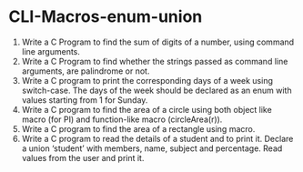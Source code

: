 # CLI-Macros-enum-union 

1. Write a C Program to find the sum of digits of a number, using command line arguments.
2. Write a C Program to find whether the strings passed as command line arguments, are
palindrome or not.
3. Write a C program to print the corresponding days of a week using switch-case. The days of the week
should be declared as an enum with values starting from 1 for Sunday.
4. Write a C program to find the area of a circle using both object like macro (for PI) and function-like
macro (circleArea(r)).
5. Write a C program to find the area of a rectangle using macro.
6. Write a C program to read the details of a student and to print it. Declare a union ‘student’ with
members, name, subject and percentage. Read values from the user and print it.
